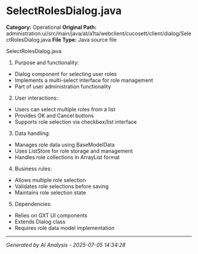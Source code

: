 # SelectRolesDialog.java

**Category:** Operational
**Original Path:** administration.ui/src/main/java/at/a1ta/webclient/cucosett/client/dialog/SelectRolesDialog.java
**File Type:** Java source file

SelectRolesDialog.java
1. Purpose and functionality:
- Dialog component for selecting user roles
- Implements a multi-select interface for role management
- Part of user administration functionality

2. User interactions:
- Users can select multiple roles from a list
- Provides OK and Cancel buttons
- Supports role selection via checkbox/list interface

3. Data handling:
- Manages role data using BaseModelData
- Uses ListStore for role storage and management
- Handles role collections in ArrayList format

4. Business rules:
- Allows multiple role selection
- Validates role selections before saving
- Maintains role selection state

5. Dependencies:
- Relies on GXT UI components
- Extends Dialog class
- Requires role data model implementation

---
*Generated by AI Analysis - 2025-07-05 14:34:28*
